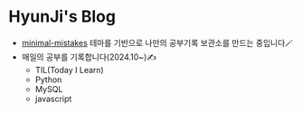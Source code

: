 # HyunJi's Blog

- [minimal-mistakes](https://github.com/mmistakes/minimal-mistakes) 테마를 기반으로 나만의 공부기록 보관소를 만드는 중입니다🪄
- 매일의 공부를 기록합니다(2024.10~)✍️
  - TIL(Today I Learn)
  - Python
  - MySQL
  - javascript
